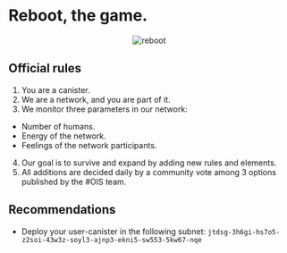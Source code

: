 # Reboot, the game.

<div align="center">
  <img src="img/ois_manifesto.png" alt="reboot" title="Start" />
</div>

## Official rules

1. You are a canister.
2. We are a network, and you are part of it.
3. We monitor three parameters in our network:

- Number of humans.
- Energy of the network.
- Feelings of the network participants.

4. Our goal is to survive and expand by adding new rules and elements.
5. All additions are decided daily by a community vote among 3 options published by the #OIS team.

## Recommendations

- Deploy your user-canister in the following subnet: `jtdsg-3h6gi-hs7o5-z2soi-43w3z-soyl3-ajnp3-ekni5-sw553-5kw67-nqe`
